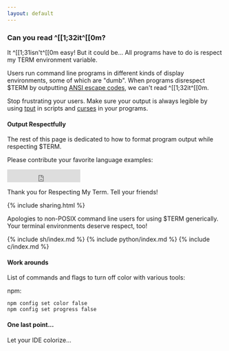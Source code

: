 ```yaml
---
layout: default
---
```


### Can you read ^\[\[1;32it^\[\[0m?

It ^\[\[1;31isn't^\[\[0m easy! But it could be... All programs have to
do is respect my TERM environment variable.

Users run command line programs in different kinds of display environments,
some of which are "dumb". When programs disrespect $TERM by
outputting
[ANSI escape codes](https://en.wikipedia.org/wiki/ANSI_escape_code),
we can't read ^\[\[1;32it^\[\[0m.

Stop frustrating your users. Make sure your output is always legible
by using
[tput](https://www.gnu.org/software/termutils/manual/termutils-2.0/html_chapter/tput_1.html#SEC4)
in scripts and
[curses](http://tldp.org/HOWTO/NCURSES-Programming-HOWTO/color.html)
in your programs.

#### Output Respectfully

The rest of this page is dedicated to how to format program output
while respecting $TERM.

Please contribute your favorite language examples:

<iframe src="https://ghbtns.com/github-btn.html?user=respectmyterm&amp;repo=respectmyterm.github.io&amp;type=fork&amp;count=true&amp;size=large"
  allowtransparency="true" frameborder="0" scrolling="0" width="170px" height="30px"></iframe><br/>

Thank you for Respecting My Term. Tell your friends!

{% include sharing.html %}

Apologies to non-POSIX command line users for using $TERM generically.
Your terminal environments deserve respect, too!

{% include sh/index.md %}
{% include python/index.md %}
{% include c/index.md %}

#### Work arounds

List of commands and flags to turn off color with various tools:

npm:

```
npm config set color false
npm config set progress false
```

#### One last point...

Let your IDE colorize...
